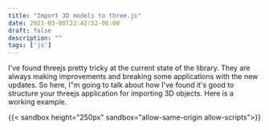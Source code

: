 ```yaml
---
title: "Import 3D models to three.js"
date: 2021-03-08T22:42:52-06:00
draft: false
description: ""
tags: ['js']
---
```


I've found threejs pretty tricky at the current state of the library. They are always making improvements and breaking some applications with the new updates. So here, I"m going to talk about how I've found it's good to structure your threejs application for importing 3D objects. Here is a working example.

{{< sandbox height="250px" sandbox="allow-same-origin allow-scripts">}}
<!DOCTYPE html>
<html>
	<head>
		<style>
			body { margin: 0; }
		</style>
	</head>
	<body>
		<script type="module">
			import * as THREE from 'https://unpkg.com/three@0.126.1/build/three.module.js';
            import { OrbitControls } from 'https://unpkg.com/three@0.126.1/examples/jsm/controls/OrbitControls.js';
            import { GLTFLoader } from 'https://unpkg.com/three/examples/jsm/loaders/GLTFLoader.js'

            let camera, scene, renderer, loader, model;

            const delay = 250

            init();
            animate()

            function init () {
                scene = new THREE.Scene();
                camera = new THREE.PerspectiveCamera( 75, window.innerWidth / window.innerHeight, 0.1, 1000 );
                renderer = new THREE.WebGLRenderer({ antialias: true})
                loader = new GLTFLoader();

                renderer.setSize( window.innerWidth, window.innerHeight );
                renderer.setClearColor("#121212")
                document.body.appendChild( renderer.domElement );

                camera.position.z = 3;

                const controls = new OrbitControls(camera, renderer.domElement);

                // ambient light
                const ambientLight = new THREE.AmbientLight ( 0xffffff, 0.2)
                scene.add( ambientLight )

                // point light
                const pointLight = new THREE.PointLight( 0xffffff, 1 );
                pointLight.position.set( 30, 50, 25 );
                scene.add( pointLight );

                window.addEventListener( 'resize', () => {
                    throttle(onWindowResize(), delay)
                } );

                loader.load( '/models/skull_downloadable/scene.gltf', function ( gltf ) {
                    model = gltf.scene
                    scene.add( model );

                }, undefined, function ( error ) {
                    console.error( error );
                } );
            }

            function throttle(callback, limit) {
                console.log('hola')
                let wait = false
                return function () {
                    if (!wait) {
                    callback.apply(null, arguments)
                    wait = true
                    setTimeout(function () {
                        wait = false
                    }, limit)
                    }
                }
            }

            function onWindowResize() {
                camera.aspect = window.innerWidth / window.innerHeight;
                camera.updateProjectionMatrix();
                renderer.setSize( window.innerWidth, window.innerHeight );
            }

            function animate() {
                requestAnimationFrame( animate );
                if (model) {
                    model.rotation.y -= 0.01
                }     
                renderer.render( scene, camera );
            }
		</script>
	</body>
</html>
{{</ sandbox >}}

The current version of threejs doesn't require any special tags in the HTML, only the `<script type="module">` tag where we are going to develop the logic of the program.

When using `type="module"` we can use the features of es5 such as `import` so we are going to use them. We have to import `threejs` and `GLTFLoader`. And any other component you use, such as `OrbitControls`. I'm going to define some variables gloablly as I'm assigning them afterwards in the `init()` function. You can extend on the configuration in this function [in the documentation](https://threejs.org/docs/index.html#manual/en/introduction/Creating-a-scene)

{{< highlight js >}}
import * as THREE from 'https://unpkg.com/three@0.126.1/build/three.module.js';
import { GLTFLoader } from 'https://unpkg.com/three/examples/jsm/loaders/GLTFLoader.js'

let camera, scene, renderer, loader, model;

init();
animate()

function init () {
    scene = new THREE.Scene();
    camera = new THREE.PerspectiveCamera( 75, window.innerWidth / window.innerHeight, 0.1, 1000 );
    renderer = new THREE.WebGLRenderer({ antialias: true})
    loader = new GLTFLoader();

    // renderer
    renderer.setSize( window.innerWidth, window.innerHeight );
    renderer.setClearColor("#121212") // set the background color
    document.body.appendChild( renderer.domElement );

    camera.position.z = 3;
}

function animate() {
    requestAnimationFrame( animate );
    renderer.render( scene, camera );
}
{{</ highlight >}}

For adjusting the size when changing resizing the window we have to add an event listener and to change both the aspect ratio and the size of the renderer.

{{< highlight js >}}

function init () {
    // ...
    window.addEventListener('resize', onWindowResize);
}

function onWindowResize() {
    camera.aspect = window.innerWidth / window.innerHeight;
    camera.updateProjectionMatrix();
    renderer.setSize( window.innerWidth, window.innerHeight );
}
{{</ highlight >}}

Now we have to load the object and define the lighting for the scene.

{{< highlight js >}}
function init () {
    // ...

    // ambient light
    const ambientLight = new THREE.AmbientLight ( 0xffffff, 0.2)
    scene.add( ambientLight )

    // point light
    const pointLight = new THREE.PointLight( 0xffffff, 1 );
    pointLight.position.set( 30, 50, 25 );
    scene.add( pointLight );

    loader.load( '/path/to/object.gltf', function ( gltf ) {
        model = gltf.scene // assign the model to the global variable
        scene.add( model );

    }, undefined, function ( error ) {
        console.error( error );
    } );
}
{{</ highlight >}}

To add a simple animation rotation to the model we have to add or substract to the rotation of the object in every animation frame, for example. However, there are much more ways of animating and with different purposes.  

{{< highlight js >}}
function animate() {
    requestAnimationFrame( animate );
    if (model) {
        model.rotation.y -= 0.01
    }     
    renderer.render( scene, camera );
}
{{</ highlight >}}

